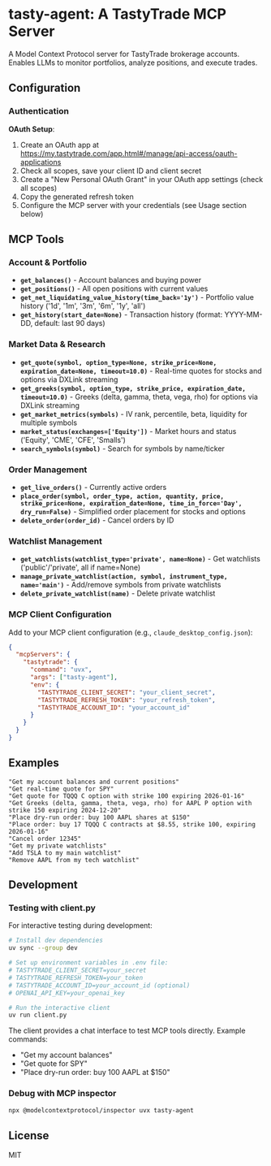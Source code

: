 # tasty-agent: A TastyTrade MCP Server

A Model Context Protocol server for TastyTrade brokerage accounts. Enables LLMs to monitor portfolios, analyze positions, and execute trades.

## Configuration

### Authentication

**OAuth Setup**:
1. Create an OAuth app at https://my.tastytrade.com/app.html#/manage/api-access/oauth-applications
2. Check all scopes, save your client ID and client secret  
3. Create a "New Personal OAuth Grant" in your OAuth app settings (check all scopes)
4. Copy the generated refresh token
5. Configure the MCP server with your credentials (see Usage section below)

## MCP Tools

### Account & Portfolio
- **`get_balances()`** - Account balances and buying power
- **`get_positions()`** - All open positions with current values
- **`get_net_liquidating_value_history(time_back='1y')`** - Portfolio value history ('1d', '1m', '3m', '6m', '1y', 'all')
- **`get_history(start_date=None)`** - Transaction history (format: YYYY-MM-DD, default: last 90 days)

### Market Data & Research
- **`get_quote(symbol, option_type=None, strike_price=None, expiration_date=None, timeout=10.0)`** - Real-time quotes for stocks and options via DXLink streaming
- **`get_greeks(symbol, option_type, strike_price, expiration_date, timeout=10.0)`** - Greeks (delta, gamma, theta, vega, rho) for options via DXLink streaming
- **`get_market_metrics(symbols)`** - IV rank, percentile, beta, liquidity for multiple symbols
- **`market_status(exchanges=['Equity'])`** - Market hours and status ('Equity', 'CME', 'CFE', 'Smalls')
- **`search_symbols(symbol)`** - Search for symbols by name/ticker

### Order Management
- **`get_live_orders()`** - Currently active orders
- **`place_order(symbol, order_type, action, quantity, price, strike_price=None, expiration_date=None, time_in_force='Day', dry_run=False)`** - Simplified order placement for stocks and options
- **`delete_order(order_id)`** - Cancel orders by ID

### Watchlist Management
- **`get_watchlists(watchlist_type='private', name=None)`** - Get watchlists ('public'/'private', all if name=None)
- **`manage_private_watchlist(action, symbol, instrument_type, name='main')`** - Add/remove symbols from private watchlists
- **`delete_private_watchlist(name)`** - Delete private watchlist

### MCP Client Configuration

Add to your MCP client configuration (e.g., `claude_desktop_config.json`):
```json
{
  "mcpServers": {
    "tastytrade": {
      "command": "uvx",
      "args": ["tasty-agent"],
      "env": {
        "TASTYTRADE_CLIENT_SECRET": "your_client_secret",
        "TASTYTRADE_REFRESH_TOKEN": "your_refresh_token",
        "TASTYTRADE_ACCOUNT_ID": "your_account_id"
      }
    }
  }
}
```

## Examples

```
"Get my account balances and current positions"
"Get real-time quote for SPY"
"Get quote for TQQQ C option with strike 100 expiring 2026-01-16"
"Get Greeks (delta, gamma, theta, vega, rho) for AAPL P option with strike 150 expiring 2024-12-20"
"Place dry-run order: buy 100 AAPL shares at $150"
"Place order: buy 17 TQQQ C contracts at $8.55, strike 100, expiring 2026-01-16"
"Cancel order 12345"
"Get my private watchlists"
"Add TSLA to my main watchlist"
"Remove AAPL from my tech watchlist"
```

## Development

### Testing with client.py

For interactive testing during development:
```bash
# Install dev dependencies
uv sync --group dev

# Set up environment variables in .env file:
# TASTYTRADE_CLIENT_SECRET=your_secret
# TASTYTRADE_REFRESH_TOKEN=your_token  
# TASTYTRADE_ACCOUNT_ID=your_account_id (optional)
# OPENAI_API_KEY=your_openai_key

# Run the interactive client
uv run client.py
```

The client provides a chat interface to test MCP tools directly. Example commands:
- "Get my account balances"
- "Get quote for SPY" 
- "Place dry-run order: buy 100 AAPL at $150"

### Debug with MCP inspector

```bash
npx @modelcontextprotocol/inspector uvx tasty-agent
```

## License

MIT
